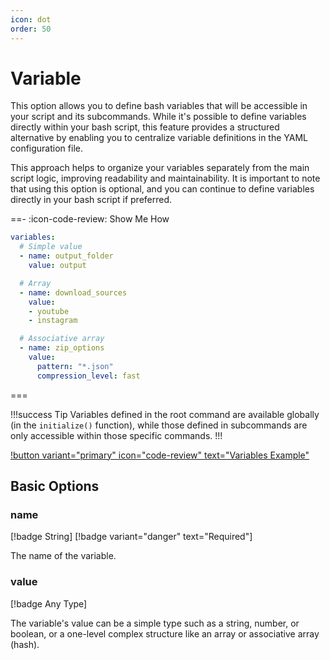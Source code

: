 ```yaml
---
icon: dot
order: 50
---
```


# Variable

This option allows you to define bash variables that will be accessible in your
script and its subcommands. While it's possible to define variables directly
within your bash script, this feature provides a structured alternative by
enabling you to centralize variable definitions in the YAML configuration file.

This approach helps to organize your variables separately from the main script
logic, improving readability and maintainability. It is important to note that
using this option is optional, and you can continue to define variables
directly in your bash script if preferred.

==- :icon-code-review: Show Me How
```yaml bashly.yml
variables:
  # Simple value
  - name: output_folder
    value: output

  # Array
  - name: download_sources
    value:
    - youtube
    - instagram

  # Associative array
  - name: zip_options
    value:
      pattern: "*.json"
      compression_level: fast
```
===

!!!success Tip 
Variables defined in the root command are available globally (in the
`initialize()` function), while those defined in subcommands are only accessible
within those specific commands.
!!!

[!button variant="primary" icon="code-review" text="Variables Example"](https://github.com/DannyBen/bashly/tree/master/examples/variables#readme)

## Basic Options

### name

[!badge String]
[!badge variant="danger" text="Required"]

The name of the variable.

### value

[!badge Any Type]

The variable's value can be a simple type such as a string, number, or boolean,
or a one-level complex structure like an array or associative array (hash).
